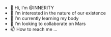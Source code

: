 - 👋 Hi, I’m @INNERITY
- 👀 I’m interested in the nature of our existence 
- 🌱 I’m currently learning my body
- 💞️ I’m looking to collaborate on Mars
- 📫 How to reach me ...

<!---
INNERITY/INNERITY is a ✨ special ✨ repository because its `README.md` (this file) appears on your GitHub profile.
You can click the Preview link to take a look at your changes.
--->
